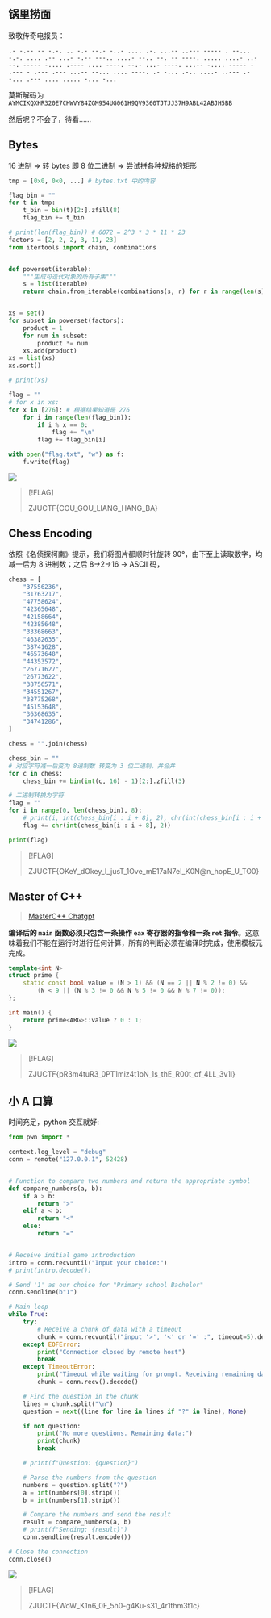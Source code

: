 ## 锅里捞面

致敬传奇电报员：

```
.- -.-- -- -.-. .. -.- --.- -..- .... .-. ...-- ..--- ----- . --... -.-. .... .-- ...- -.-- ---.. ....- --.. --. -- ----. ..... ....- ..- --. ----- -.... .---- .... ----. --.- ...- ----. ...-- -.... ----- - .--- - .--- .--- ...-- --... .... ----. .- -... .-.. ....- ..--- .- -... .--- .... ..... -... -...
```

莫斯解码为 `AYMCIKQXHR320E7CHWVY84ZGM954UG061H9QV9360TJTJJ37H9ABL42ABJH5BB`

然后呢？不会了，待看……

## Bytes

16 进制 => 转 bytes 即 8 位二进制 => 尝试拼各种规格的矩形

```python title="bytes_solver.py"
tmp = [0x0, 0x0, ...] # bytes.txt 中的内容

flag_bin = ""
for t in tmp:
    t_bin = bin(t)[2:].zfill(8)
    flag_bin += t_bin

# print(len(flag_bin)) # 6072 = 2^3 * 3 * 11 * 23
factors = [2, 2, 2, 3, 11, 23]
from itertools import chain, combinations


def powerset(iterable):
    """生成可迭代对象的所有子集"""
    s = list(iterable)
    return chain.from_iterable(combinations(s, r) for r in range(len(s) + 1))


xs = set()
for subset in powerset(factors):
    product = 1
    for num in subset:
        product *= num
    xs.add(product)
xs = list(xs)
xs.sort()

# print(xs)

flag = ""
# for x in xs:
for x in [276]: # 根据结果知道是 276
    for i in range(len(flag_bin)):
        if i % x == 0:
            flag += "\n"
        flag += flag_bin[i]

with open("flag.txt", "w") as f:
    f.write(flag)
```

![](attachments/MISC-2.png)

> [!FLAG]
>
> ZJUCTF{COU_GOU_LIANG_HANG_BA}
## Chess Encoding

依照《名侦探柯南》提示，我们将图片都顺时针旋转 90°，由下至上读取数字，均减一后为 8 进制数；之后 8->2->16 -> ASCII 码，

```python title="chess.py"
chess = [
    "37556236",
    "31763217",
    "47758624",
    "42365648",
    "42158664",
    "42385648",
    "33368663",
    "46382635",
    "38741628",
    "46573648",
    "44353572",
    "26771627",
    "26773622",
    "38756571",
    "34551267",
    "38775268",
    "45153648",
    "36368635",
    "34741286",
]

chess = "".join(chess)

chess_bin = ""
# 对应字符减一后变为 8进制数 转变为 3 位二进制，并合并
for c in chess:
    chess_bin += bin(int(c, 16) - 1)[2:].zfill(3)

# 二进制转换为字符
flag = ""
for i in range(0, len(chess_bin), 8):
    # print(i, int(chess_bin[i : i + 8], 2), chr(int(chess_bin[i : i + 8], 2)))
    flag += chr(int(chess_bin[i : i + 8], 2))

print(flag)
```

> [!FLAG]
>
> ZJUCTF{OKeY_dOkey_I_jusT_1Ove_mE17aN7eI_K0N@n_hopE_U_TO0}

## Master of C++

> [MasterC++ Chatgpt](https://chatgpt.com/share/670e853f-dcf0-8007-8bd4-1e7a4d97853b)

**编译后的 `main` 函数必须只包含一条操作 `eax` 寄存器的指令和一条 `ret` 指令**。这意味着我们不能在运行时进行任何计算，所有的判断必须在编译时完成，使用模板元完成。

```c++
template<int N>
struct prime {
    static const bool value = (N > 1) && (N == 2 || N % 2 != 0) &&
        (N < 9 || (N % 3 != 0 && N % 5 != 0 && N % 7 != 0));
};

int main() {
    return prime<ARG>::value ? 0 : 1;
}
```

![](attachments/MISC-1.png)

> [!FLAG]
>
> ZJUCTF{pR3m4tuR3_0PT1miz4t1oN_1s_thE_R00t_of_4LL_3v1l}

## 小 A 口算

时间充足，python 交互就好:

```python title="alrithmetic"
from pwn import *

context.log_level = "debug"
conn = remote("127.0.0.1", 52428)


# Function to compare two numbers and return the appropriate symbol
def compare_numbers(a, b):
    if a > b:
        return ">"
    elif a < b:
        return "<"
    else:
        return "="


# Receive initial game introduction
intro = conn.recvuntil("Input your choice:")
# print(intro.decode())

# Send '1' as our choice for "Primary school Bachelor"
conn.sendline(b"1")

# Main loop
while True:
    try:
        # Receive a chunk of data with a timeout
        chunk = conn.recvuntil("input '>', '<' or '=' :", timeout=5).decode()
    except EOFError:
        print("Connection closed by remote host")
        break
    except TimeoutError:
        print("Timeout while waiting for prompt. Receiving remaining data...")
        chunk = conn.recv().decode()

    # Find the question in the chunk
    lines = chunk.split("\n")
    question = next((line for line in lines if "?" in line), None)

    if not question:
        print("No more questions. Remaining data:")
        print(chunk)
        break

    # print(f"Question: {question}")

    # Parse the numbers from the question
    numbers = question.split("?")
    a = int(numbers[0].strip())
    b = int(numbers[1].strip())

    # Compare the numbers and send the result
    result = compare_numbers(a, b)
    # print(f"Sending: {result}")
    conn.sendline(result.encode())

# Close the connection
conn.close()
```

![](attachments/MISC.png)

> [!FLAG]
>
> ZJUCTF{WoW_K1n6_0F_5h0-g4Ku-s31_4r1thm3t1c}
